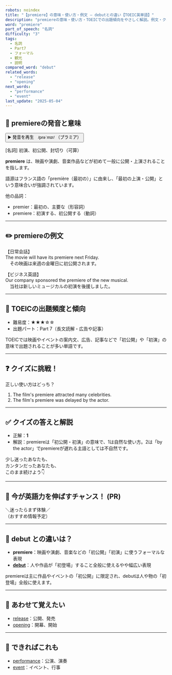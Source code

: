 ```yaml
---
robots: noindex
title: "【premiere】の意味・使い方・例文 ― debutとの違い【TOEIC英単語】"
description: "premiereの意味・使い方・TOEICでの出題傾向をやさしく解説。例文・クイズ付きでdebutとの違いもわかりやすく学べます。"
word: "premiere"
part_of_speech: "名詞"
difficulty: "3"
tags:
  - 名詞
  - Part7
  - フォーマル
  - 観光
  - 説明
compared_word: "debut"
related_words:
  - "release"
  - "opening"
next_words:
  - "performance"
  - "event"
last_update: "2025-05-04"
---
```


## 🔰 premiereの発音と意味

<button class="play-audio" onclick="playTTS('premiere')">
  <span class="play-audio-main">
    ▶️ 発音を再生　/prəˈmɪr/
  </span>
  <span class="play-audio-sub">
    （プラミア）
  </span>
</button>

[名詞] 初演、初公開、封切り（可算）

**premiere** は、映画や演劇、音楽作品などが初めて一般に公開・上演されることを指します。

語源はフランス語の「première（最初の）」に由来し、「最初の上演・公開」という意味合いが強調されています。

他の品詞：  
- premier：最初の、主要な（形容詞）
- premiere：初演する、初公開する（動詞）

---

## ✏️ premiereの例文

【日常会話】  
The movie will have its premiere next Friday.  
　その映画は来週の金曜日に初公開されます。

【ビジネス英語】  
Our company sponsored the premiere of the new musical.  
　当社は新しいミュージカルの初演を後援しました。

---

## 🎯 TOEICの出題頻度と傾向

- 難易度：★★★☆☆
- 出題パート：Part 7（長文読解・広告や記事）

TOEICでは映画やイベントの案内文、広告、記事などで「初公開」や「初演」の意味で出題されることが多い単語です。

---

## ❓ クイズに挑戦！

正しい使い方はどっち？

1. The film's premiere attracted many celebrities.  
2. The film's premiere was delayed by the actor.

---

## ✅ クイズの答えと解説

- 正解：**1**
- 解説：premiereは「初公開・初演」の意味で、1は自然な使い方。2は「by the actor」でpremiereが遅れる主語としては不自然です。

少し迷ったあなたも、  
カンタンだったあなたも、  
このまま続けよう👇️

---

## 🚀 今が英語力を伸ばすチャンス！ (PR)

<div class="info-center">
＼迷ったらまず体験／<br>  
（おすすめ情報予定）
</div>

---

## 🤔  debut との違いは？

- **premiere**：映画や演劇、音楽などの「初公開」「初演」に使うフォーマルな表現
- **[debut](/word/debut/)**：人や作品が「初登場」すること全般に使えるやや幅広い表現

premiereは主に作品やイベントの「初公開」に限定され、debutは人や物の「初登場」全般に使えます。

---

## 🧩 あわせて覚えたい

- [release](/word/release/)：公開、発売
- [opening](/word/opening/)：開幕、開始

---

## 📖 できればこれも

- [performance](/word/performance/)：公演、演奏
- [event](/word/event/)：イベント、行事

<!-- cvid: aid00_bid39 -->
